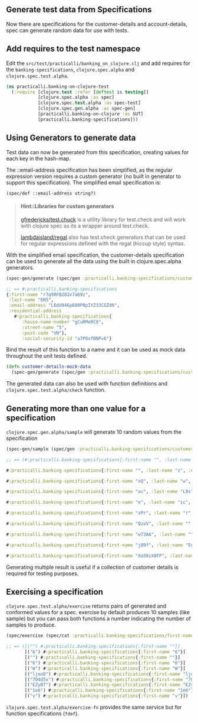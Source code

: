## Generate test data from Specifications
Now there are specifications for the customer-details and account-details, spec can generate random data for use with tests.

## Add requires to the test namespace
Edit the `src/test/practicalli/banking_on_clojure.clj` and add requires for the `banking-specifications`, `clojure.spec.alpha` and `clojure.spec.test.alpha`.

```clojure
(ns practicalli.banking-on-clojure-test
  (:require [clojure.test :refer [deftest is testing]]
            [clojure.spec.alpha :as spec]
            [clojure.spec.test.alpha :as spec-test]
            [clojure.spec.gen.alpha :as spec-gen]
            [practicalli.banking-on-clojure :as SUT]
            [practicalli.banking-specifications]))
```


## Using Generators to generate data
Test data can now be generated from this specification, creating values for each key in the hash-map.

The ::email-address specification has been simplified, as the regular expression version requires a custom generator (no built in generator to support this specification).  The simplified email specification is:

```
(spec/def ::email-address string?)
```

> #### Hint::Libraries for custom generators
> [gfredericks/test.chuck](https://github.com/gfredericks/test.chuck) is a utility library for test.check and will work with clojure spec as its a wrapper around test.check.
>
> [lambdaisland/regal](https://github.com/lambdaisland/regal) also has test.check generators that can be used for regular expressions defined with the regal (hiccup style) syntax.


With the simplified email specification, the customer-details specification can be used to generate all the data using the built in clojure.spec.alpha generators.

```clojure
(spec-gen/generate (spec/gen :practicalli.banking-specifications/customer-details))

;; => #:practicalli.banking-specifications
{:first-name "r7q9RFB202v7a69z",
 :last-name "6N5",
 :email-address "L6dd946p680P0pIYZ33CGZd0",
 :residential-address
   #:practicalli.banking-specifications{
      :house-name-number "gCuRMe0C8",
      :street-name "5",
      :post-code "VN"},
      :social-security-id "a7P0xfBNPv6"}
```


Bind the result of this function to a name and it can be used as mock data throughout the unit tests defined.


```clojure
(defn customer-details-mock-data
  (spec-gen/generate (spec/gen :practicalli.banking-specifications/customer-details)))
```

The generated data can also be used with function definitions and `clojure.spec.test.alpha/check` function.


## Generating more than one value for a specification
`clojure.spec.gen.alpha/sample` will generate 10 random values from the specification

```clojure
(spec-gen/sample (spec/gen :practicalli.banking-specifications/customer-details))

;; => (#:practicalli.banking-specifications{:first-name "", :last-name "", :email-address "", :residential-address #:practicalli.banking-specifications{:country "", :county "", :house-name-number "", :street-name "", :post-code ""}, :social-security-id "2P902qTJCP6"}

#:practicalli.banking-specifications{:first-name "", :last-name "z", :email-address "", :residential-address #:practicalli.banking-specifications{:house-name-number 0, :street-name "", :post-code "R"}, :social-security-id "3dDBA7pa98r"}

#:practicalli.banking-specifications{:first-name "nQ", :last-name "w", :email-address "h6", :residential-address #:practicalli.banking-specifications{:country "", :county "7u", :house-name-number "", :street-name "87", :post-code ""}, :social-security-id "x57pf2H2i16"}

#:practicalli.banking-specifications{:first-name "ac", :last-name "L0x", :email-address "S", :residential-address #:practicalli.banking-specifications{:country "Xd", :county "", :house-name-number "P", :street-name "", :post-code ""}, :social-security-id "j5iTA70j9FW"}

#:practicalli.banking-specifications{:first-name "e", :last-name "ic", :email-address "15G", :residential-address #:practicalli.banking-specifications{:house-name-number "", :street-name "Nj", :post-code "f"}, :social-security-id "I83rx1wUj07"}

#:practicalli.banking-specifications{:first-name "zPr", :last-name "r", :email-address "hsVz", :residential-address #:practicalli.banking-specifications{:country "W", :house-name-number "S", :street-name "64", :post-code "85s25"}, :social-security-id "8EEDiy28SX7"}

#:practicalli.banking-specifications{:first-name "QzoV", :last-name "", :email-address "iS", :residential-address #:practicalli.banking-specifications{:county "OaMj9", :house-name-number 1, :street-name "pzc0ji", :post-code "tv1"}, :social-security-id "9z88KM5TLKK"}

#:practicalli.banking-specifications{:first-name "w73AA", :last-name "", :email-address "", :residential-address #:practicalli.banking-specifications{:county "sUj", :house-name-number 4, :street-name "jw", :post-code "652Z"}, :social-security-id "rZMUTPK72N6"}

#:practicalli.banking-specifications{:first-name "j09f", :last-name "EoU", :email-address "sA82q", :residential-address #:practicalli.banking-specifications{:country "28nyq3", :county "5PURE", :house-name-number "1NzKwe", :street-name "28Y", :post-code "t"}, :social-security-id "yNBdc7M29Io"}

#:practicalli.banking-specifications{:first-name "Xa38iX8FP", :last-name "u4G", :email-address "Ne1w25nJ", :residential-address #:practicalli.banking-specifications{:country "H07", :house-name-number -17, :street-name "jWRhfrrz9", :post-code "sF9"}, :social-security-id "IX2w8Xx8u0n"})
```

Generating multiple result is useful if a collection of customer details is required for testing purposes.



## Exercising a specification
`clojure.spec.test.alpha/exercise` returns pairs of generated and conformed values for a spec. exercise by default produces 10 samples (like sample) but you can pass both functions a number indicating the number of samples to produce.


```clojure
(spec/exercise (spec/cat :practicalli.banking-specifications/first-name :practicalli.banking-specifications/last-name))

;; => ([("") #:practicalli.banking-specifications{:first-name ""}]
       [("6") #:practicalli.banking-specifications{:first-name "6"}]
       [("") #:practicalli.banking-specifications{:first-name ""}]
       [("6") #:practicalli.banking-specifications{:first-name "6"}]
       [("W") #:practicalli.banking-specifications{:first-name "W"}]
       [("ljooD") #:practicalli.banking-specifications{:first-name "ljooD"}]
       [("704d5x") #:practicalli.banking-specifications{:first-name "704d5x"}]
       [("EZyBT") #:practicalli.banking-specifications{:first-name "EZyBT"}]
       [("1e6") #:practicalli.banking-specifications{:first-name "1e6"}]
       [("v") #:practicalli.banking-specifications{:first-name "v"}])
```

`clojure.spec.test.alpha/exercise-fn` provides the same service but for function specifications (`fdef`).

